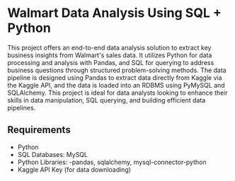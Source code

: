 # Walmart Data Analysis Using SQL + Python 

This project offers an end-to-end data analysis solution to extract key business insights from Walmart's sales data.
It utilizes Python for data processing and analysis with Pandas, and SQL for querying to address business questions through structured problem-solving methods.
The data pipeline is designed using Pandas to extract data directly from Kaggle via the Kaggle API, and the data is loaded into an RDBMS using PyMySQL and SQLAlchemy.
This project is ideal for data analysts looking to enhance their skills in data manipulation, SQL querying, and building efficient data pipelines.

## Requirements
  - Python
  - SQL Databases: MySQL
-  Python Libraries:
   -pandas, sqlalchemy, mysql-connector-python
 - Kaggle API Key (for data downloading)
